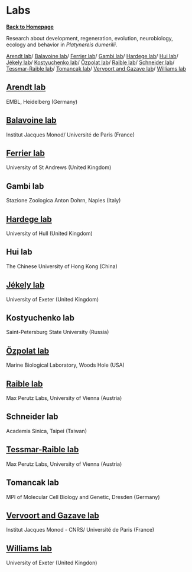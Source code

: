 # Labs
[**Back to Homepage**](index.md)

Research about development, regeneration, evolution, neurobiology, ecology and behavior in *Platynereis dumerilii*.

[Arendt lab](#arendt-lab)/ [Balavoine lab](#balavoine-lab)/ [Ferrier lab](#ferrier-lab)/ [Gambi lab](#gambi-lab)/ [Hardege lab](#hardege-lab)/ [Hui lab](#hui-lab)/ [Jékely lab](#jékely-lab)/ [Kostyuchenko lab](#kostyuchenko-lab)/ [Özpolat lab](#özpolat-lab)/ [Raible lab](#raible-lab)/ [Schneider lab](#schneider-lab)/ [Tessmar-Raible lab](#tessmar-raible-lab)/ [Tomancak lab](#tomancak-lab)/ [Vervoort and Gazave lab](#vervoort-and-gazave-lab)/ [Williams lab](#williams-lab)


## [Arendt lab](https://www.embl.de/research/units/dev_biology/arendt/)
EMBL, Heidelberg (Germany)

## [Balavoine lab](https://www.ijm.fr/en/103/research-groups/metazoaires.htm)
Institut Jacques Monod/ Université de Paris (France)

## [Ferrier lab](https://risweb.st-andrews.ac.uk/portal/en/persons/david-ellard-keith-ferrier(9d113045-bca1-49ef-8315-05b2d8425d14).html)
University of St Andrews (United Kingdom)

## Gambi lab
Stazione Zoologica Anton Dohrn, Naples (Italy)

## [Hardege lab](https://www.hull.ac.uk/staff-directory/jorg-hardege)
University of Hull (United Kingdom)

## Hui lab
The Chinese University of Hong Kong (China)

## [Jékely lab](https://biosciences.exeter.ac.uk/staff/profile/index.php?web_id=Gaspar_Jekely)
University of Exeter (United Kingdom)

## Kostyuchenko lab
Saint-Petersburg State University (Russia)

## [Özpolat lab](https://www.mbl.edu/bell/current-faculty/duygu-ozpolat/)
Marine Biological Laboratory, Woods Hole (USA)

## [Raible lab](https://www.maxperutzlabs.ac.at/research/research-groups/raible)
Max Perutz Labs, University of Vienna (Austria)

## Schneider lab
Academia Sinica, Taipei (Taiwan)

## [Tessmar-Raible lab](https://www.maxperutzlabs.ac.at/research/research-groups/tessmar)
Max Perutz Labs, University of Vienna (Austria)

## Tomancak lab
MPI of Molecular Cell Biology and Genetic, Dresden (Germany)

## [Vervoort and Gazave lab](https://www.ijm.fr/en/895/research-groups/stem-cells-development-and-evolution.htm)
Institut Jacques Monod - CNRS/ Université de Paris (France)

## [Williams lab](https://biosciences.exeter.ac.uk/staff/profile/index.php?web_id=Elizabeth_Williams)
University of Exeter (United Kingdon)

